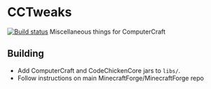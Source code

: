 # CCTweaks
[![Build status](https://ci.appveyor.com/api/projects/status/7rkqy1ghsgwt7y9q/branch/master?svg=true)](https://ci.appveyor.com/project/SquidDev/cc-tweaks/branch/master)
Miscellaneous things for ComputerCraft

## Building
 - Add ComputerCraft and CodeChickenCore jars to `libs/`.
 - Follow instructions on main MinecraftForge/MinecraftForge repo
